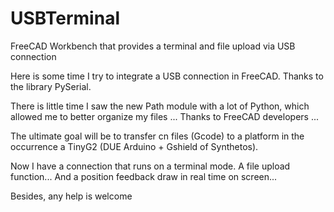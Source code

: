 # USBTerminal

FreeCAD Workbench that provides a terminal and file upload via USB connection


Here is some time I try to integrate a USB connection in FreeCAD.
Thanks to the library PySerial.

There is little time I saw the new Path module with a lot of Python, which allowed me to better organize my files ...
Thanks to FreeCAD developers ...

The ultimate goal will be to transfer cn files (Gcode) to a platform in the occurrence a TinyG2 (DUE Arduino + Gshield of Synthetos).

Now I have a connection that runs on a terminal mode.
A file upload function...
And a position feedback draw in real time on screen...

Besides, any help is welcome
